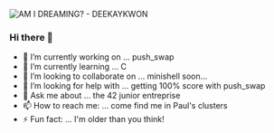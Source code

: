 ![AM I DREAMING? - DEEKAYKWON](output.gif)


### Hi there 👋

- 🔭 I’m currently working on ... push_swap
- 🌱 I’m currently learning ... C
- 👯 I’m looking to collaborate on ... minishell soon...
- 🤔 I’m looking for help with ... getting 100% score with push_swap
- 💬 Ask me about ... the 42 junior entreprise
- 📫 How to reach me: ... come find me in Paul's clusters
- ⚡ Fun fact: ... I'm older than you think!
